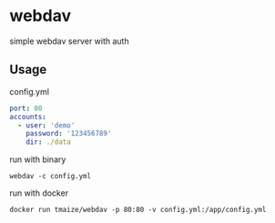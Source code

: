 # webdav

simple webdav server with auth

## Usage

config.yml

```yml
port: 80
accounts:
  - user: 'demo'
    password: '123456789'
    dir: ./data
```

run with binary

```
webdav -c config.yml
```

run with docker

```
docker run tmaize/webdav -p 80:80 -v config.yml:/app/config.yml
```
